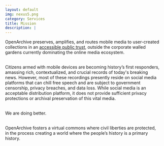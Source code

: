 ```yaml
---
layout: default
img: nexus5.png
category: Services
title: Mission
description: |
---
```

OpenArchive preserves, amplifies, and routes mobile media to user-created collections in an <a target="_blank" href="https://archive.org/">accessible public trust</a>, outside the corporate walled gardens currently dominating the online media ecosystem. 
<br>
<br>

Citizens armed with mobile devices are becoming history’s first responders, amassing rich, contextualized, and crucial records of today's breaking news. However, most of these recordings presently reside on social media platforms that can chill free speech and are subject to government censorship, privacy breaches, and data loss. While social media is an acceptable distribution platform, it does not provide sufficient privacy protections or archival preservation of this vital media.
<br>
<br>

<p>We are doing better.
</p>
<br>
OpenArchive fosters a virtual commons where civil liberties are protected, in the process creating a world where the people’s history is a primary history.



